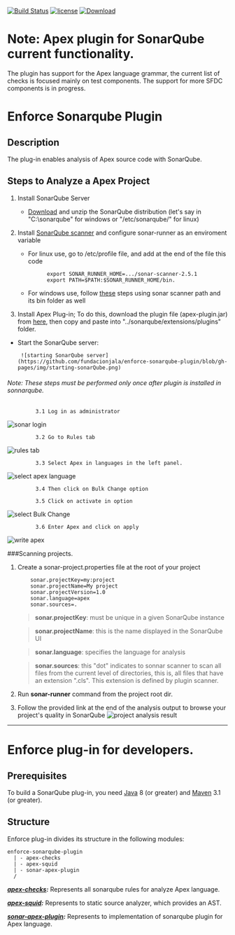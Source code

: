 [![Build Status](https://travis-ci.org/fundacionjala/enforce-sonarqube-plugin.svg)](https://travis-ci.org/fundacionjala/enforce-sonarqube-plugin) [![license](http://img.shields.io/badge/license-MIT-brightgreen.svg?style=flat)](https://github.com/fundacionjala/enforce-sonarqube-plugin/blob/master/LICENSE) [![Download](https://api.bintray.com/packages/fundacionjala/enforce/enforce-sonar-plugin/images/download.svg?version=1.0.1)](https://bintray.com/fundacionjala/enforce/enforce-sonar-plugin/1.0.1/link)

# Note: Apex plugin for SonarQube current functionality.
The plugin has support for the Apex language grammar, the current list of checks is focused mainly on test components.
The support for more SFDC components is in progress.

# Enforce Sonarqube Plugin
## Description

The plug-in enables analysis of Apex source code with SonarQube.

## Steps to Analyze a Apex Project

1. Install SonarQube Server 
   * [Download](http://www.sonarqube.org/downloads/) and unzip the SonarQube distribution (let's say in "C:\sonarqube" for windows or "/etc/sonarqube/" for linux)
  
2. Install [SonarQube scanner](https://sonarsource.bintray.com/Distribution/sonar-scanner-cli/sonar-scanner-2.6.1.zip) and configure sonar-runner as an enviroment variable
   * For linux use, go to /etc/profile file, and add at the end of the file this code 

               export SONAR_RUNNER_HOME=.../sonar-scanner-2.5.1
               export PATH=$PATH:$SONAR_RUNNER_HOME/bin.

   * For windows use, follow [these](http://www.computerhope.com/issues/ch000549.htm) steps using sonar scanner path and its bin folder as well

3. Install Apex Plug-in; To do this, download the plugin file (apex-plugin.jar) from [here](https://bintray.com/fundacionjala/enforce/enforce-sonar-plugin/view), then copy and paste into "../sonarqube/extensions/plugins" folder.
   
 * Start the SonarQube server:

        ![starting SonarQube server](https://github.com/fundacionjala/enforce-sonarqube-plugin/blob/gh-pages/img/starting-sonarQube.png)

###### Note: These steps must be performed only once after plugin is installed in sonnarqube.
             3.1 Log in as administrator
![sonar login](https://github.com/fundacionjala/enforce-sonarqube-plugin/blob/gh-pages/img/sonar-login.png)

             3.2 Go to Rules tab
![rules tab](https://github.com/fundacionjala/enforce-sonarqube-plugin/blob/gh-pages/img/rules-tab.png)

             3.3 Select Apex in languages in the left panel.
![select apex language](https://github.com/fundacionjala/enforce-sonarqube-plugin/blob/gh-pages/img/select-apex-language.png)

             3.4 Then click on Bulk Change option

             3.5 Click on activate in option
![select Bulk Change](https://github.com/fundacionjala/enforce-sonarqube-plugin/blob/gh-pages/img/select-bulk-change.png)

             3.6 Enter Apex and click on apply
![write apex](https://github.com/fundacionjala/enforce-sonarqube-plugin/blob/gh-pages/img/write-the-languaje.png)

###Scanning projects.
1. Create a sonar-project.properties file at the root of your project

           sonar.projectKey=my:project
           sonar.projectName=My project
           sonar.projectVersion=1.0
           sonar.language=apex
           sonar.sources=.

      > **sonar.projectKey**: must be unique in a given SonarQube instance

      > **sonar.projectName**: this is the name displayed in the SonarQube UI

      > **sonar.language**: specifies the language for analysis

      > **sonar.sources**: this "dot" indicates to sonnar scanner to scan all files from the current level of directories, this is, all files that have an extension ".cls". This extension is defined by plugin scanner.

2. Run **sonar-runner** command from the project root dir.

3. Follow the provided link at the end of the analysis output to browse your project's quality in SonarQube
![project analysis result](https://github.com/fundacionjala/enforce-sonarqube-plugin/blob/gh-pages/img/project-in-sonarqube-ui.png)

---
# Enforce plug-in for developers.

## Prerequisites
To build a SonarQube plug-in, you need [Java](http://www.oracle.com/technetwork/java/javase/downloads/index.html) 8 (or greater) and [Maven](http://maven.apache.org/download.cgi) 3.1 (or greater). 

## Structure
Enforce plug-in divides its structure in the following modules:
```
enforce-sonarqube-plugin
  | - apex-checks
  | - apex-squid
  | - sonar-apex-plugin
  /
```
***[apex-checks](https://github.com/fundacionjala/enforce-sonarqube-plugin/wiki/Apex-Checks):*** Represents all sonarqube rules for analyze Apex language.

***[apex-squid](https://github.com/fundacionjala/enforce-sonarqube-plugin/wiki/Apex-Squid):*** Represents to static source analyzer, which provides an AST.

***[sonar-apex-plugin](https://github.com/fundacionjala/enforce-sonarqube-plugin/wiki/Sonar-Apex-Plugin):*** Represents to implementation of sonarqube plugin for Apex language.
